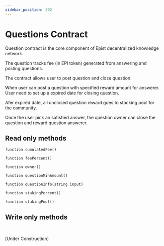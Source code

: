 ```yaml
---
sidebar_position: 202
---
```


# Questions Contract

Question contract is the core component of Epist decentralized knowledge network.

The question tracks fee (in EPI token) generated from answering and posting questions.

The contract allows user to post question and close question.

When user can post a question with specified reward amount for answerer.
User need to set up a expired date for closing question.

Afer expired date, all unclosed question reward goes to stacking pool for the community.

Once the user pick an satisfied answer, the question owner can close the question
and reward question answerer.


## Read only methods

```
function cumulatedFee()
```

```
function feePercent()
```

```
function owner()
```

```
function questionMinAmount()
```

```
function questionInfo(string input)
```

```
function stakingPercent()
```

```
function stakingPool()
```


## Write only methods


<br/>

[Under Construction]